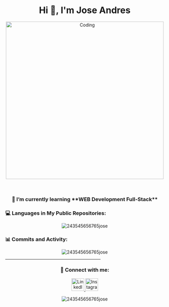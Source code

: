 <h1 align="center">Hi 👋, I'm Jose Andres</h1>

<p align="center">
    <img alt="Coding" width="500" src="https://media.tenor.com/tZ2Xd8LqAnMAAAAM/typing-fast.gif">
</p>

<br>

<h3 align="center">🌱 I’m currently learning **WEB Development Full-Stack**</h3>

<h3 align="left">💻 Languages in My Public Repositories:</h3>
<p align="center">
    <!-- Dynamic GitHub Stats showing top languages used based on public repositories -->
    <img src="https://github-readme-stats.vercel.app/api/top-langs?username=243545656765jose&show_icons=true&theme=radical&locale=en&layout=compact" alt="243545656765jose" />
</p>

<h3 align="left">📊 Commits and Activity:</h3>
<p align="center">
    <!-- GitHub stats showing total commits made in public repositories -->
    <img src="https://github-readme-stats.vercel.app/api?username=243545656765jose&show_icons=true&theme=radical&locale=en&hide=prs&count_private=true" alt="243545656765jose" />
</p>

<hr width="60%" >

<h3 align="center">🔗 Connect with me:</h3>
<p align="center">
    <a href="https://www.linkedin.com/in/jose-andres-acu%C3%B1a-rodriguez?lipi=urn%3Ali%3Apage%3Ad_flagship3_profile_view_base_contact_details%3B79bN66aASReQcpWXRTP%2BjQ%3D%3D" target="blank">
        <img src="https://raw.githubusercontent.com/rahuldkjain/github-profile-readme-generator/master/src/images/icons/Social/linked-in-alt.svg" alt="LinkedIn" height="40" width="40" />
    </a>
    <a href="https://www.instagram.com/j_20ra/profilecard/?igsh=MXJvM2V0aWF6ZWV2Yg==" target="blank">
        <img src="https://raw.githubusercontent.com/rahuldkjain/github-profile-readme-generator/master/src/images/icons/Social/instagram.svg" alt="Instagram" height="40" width="40" />
    </a>
</p>

<p align="center"> 
    <img src="https://komarev.com/ghpvc/?username=243545656765jose&label=Profile%20views&color=0e75b6&style=flat" alt="243545656765jose" />
</p>
